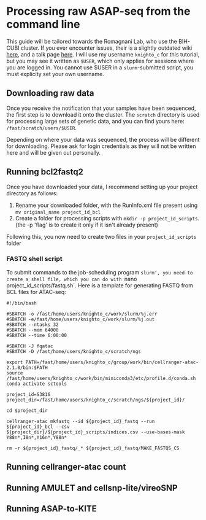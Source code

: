 # Processing raw ASAP-seq from the command line
This guide will be tailored towards the Romagnani Lab, who use the BIH-CUBI cluster. If you ever encounter issues, their is a slightly outdated wiki [here](https://bihealth.github.io/bih-cluster/), and a talk page [here](https://hpc-talk.cubi.bihealth.org/). I will use my username `knighto_c` for this tutorial, but you may see it written as `$USER`, which only applies for sessions where you are logged in. You cannot use $USER in a `slurm`-submitted script, you must explicity set your own username.

## Downloading raw data
Once you receive the notification that your samples have been sequenced, the first step is to download it onto the cluster. The `scratch` directory is used for processing large sets of genetic data, and you can find yours here: `/fast/scratch/users/$USER`.

Depending on where your data was sequenced, the process will be different for downloading. Please ask for login credentials as they will not be written here and will be given out personally.

## Running bcl2fastq2
Once you have downloaded your data, I recommend setting up your project directory as follows:  
1. Rename your downloaded folder, with the RunInfo.xml file present using `mv original_name project_id_bcl`  
2. Create a folder for processing scripts with `mkdir -p project_id_scripts`. (the -p 'flag' is to create it only if it isn't already present)  

Following this, you now need to create two files in your `project_id_scripts` folder
### FASTQ shell script
To submit commands to the job-scheduling program `slurm', you need to create a shell file, which you can do with `nano project_id_scripts/fastq.sh`. Here is a template for generating FASTQ from BCL files for ATAC-seq:

```
#!/bin/bash

#SBATCH -o /fast/home/users/knighto_c/work/slurm/%j.err
#SBATCH -e/fast/home/users/knighto_c/work/slurm/%j.out
#SBATCH --ntasks 32
#SBATCH --mem 64000
#SBATCH --time 6:00:00

#SBATCH -J fqatac
#SBATCH -D /fast/home/users/knighto_c/scratch/ngs

export PATH=/fast/home/users/knighto_c/group/work/bin/cellranger-atac-2.1.0/bin:$PATH
source /fast/home/users/knighto_c/work/bin/miniconda3/etc/profile.d/conda.sh
conda activate sctools

project_id=S3816
project_dir=/fast/home/users/knighto_c/scratch/ngs/${project_id}/

cd $project_dir

cellranger-atac mkfastq --id ${project_id}_fastq --run ${project_id}_bcl --csv ${project_dir}/${project_id}_scripts/indices.csv --use-bases-mask Y88n*,I8n*,Y16n*,Y88n*

rm -r ${project_id}_fastq/_* ${project_id}_fastq/MAKE_FASTQS_CS
```


## Running cellranger-atac count

## Running AMULET and cellsnp-lite/vireoSNP

## Running ASAP-to-KITE


